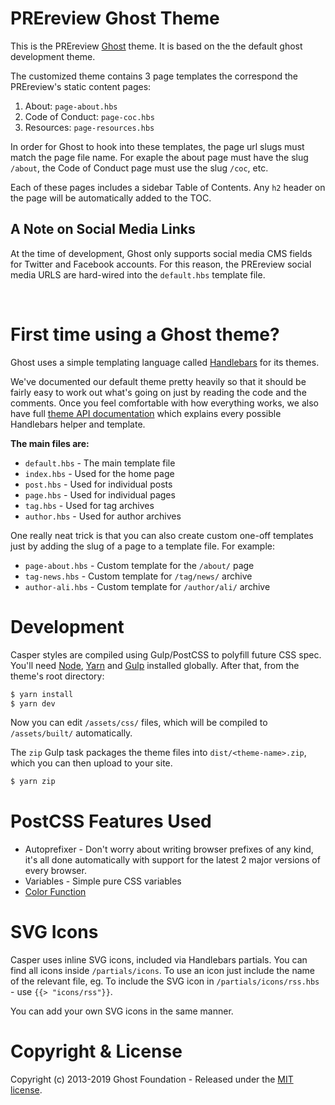 # PREreview Ghost Theme

This is the PREreview [Ghost](http://github.com/tryghost/ghost/) theme. It is based on the the default ghost development theme.

The customized theme contains 3 page templates the correspond the PREreview's static content pages:

1. About: `page-about.hbs`
2. Code of Conduct: `page-coc.hbs`
3. Resources: `page-resources.hbs`

In order for Ghost to hook into these templates, the page url slugs must match the page file name. For exaple the about page must have the slug `/about`, the Code of Conduct page must use the slug `/coc`, etc.

Each of these pages includes a sidebar Table of Contents. Any `h2` header on the page will be automatically added to the TOC.

## A Note on Social Media Links

At the time of development, Ghost only supports social media CMS fields for Twitter and Facebook accounts. For this reason, the PREreview social media URLS are hard-wired into the `default.hbs` template file.

&nbsp;

# First time using a Ghost theme?

Ghost uses a simple templating language called [Handlebars](http://handlebarsjs.com/) for its themes.

We've documented our default theme pretty heavily so that it should be fairly easy to work out what's going on just by reading the code and the comments. Once you feel comfortable with how everything works, we also have full [theme API documentation](https://ghost.org/docs/api/handlebars-themes/) which explains every possible Handlebars helper and template.

**The main files are:**

-   `default.hbs` - The main template file
-   `index.hbs` - Used for the home page
-   `post.hbs` - Used for individual posts
-   `page.hbs` - Used for individual pages
-   `tag.hbs` - Used for tag archives
-   `author.hbs` - Used for author archives

One really neat trick is that you can also create custom one-off templates just by adding the slug of a page to a template file. For example:

-   `page-about.hbs` - Custom template for the `/about/` page
-   `tag-news.hbs` - Custom template for `/tag/news/` archive
-   `author-ali.hbs` - Custom template for `/author/ali/` archive

# Development

Casper styles are compiled using Gulp/PostCSS to polyfill future CSS spec. You'll need [Node](https://nodejs.org/), [Yarn](https://yarnpkg.com/) and [Gulp](https://gulpjs.com) installed globally. After that, from the theme's root directory:

```bash
$ yarn install
$ yarn dev
```

Now you can edit `/assets/css/` files, which will be compiled to `/assets/built/` automatically.

The `zip` Gulp task packages the theme files into `dist/<theme-name>.zip`, which you can then upload to your site.

```bash
$ yarn zip
```

# PostCSS Features Used

-   Autoprefixer - Don't worry about writing browser prefixes of any kind, it's all done automatically with support for the latest 2 major versions of every browser.
-   Variables - Simple pure CSS variables
-   [Color Function](https://github.com/postcss/postcss-color-function)

# SVG Icons

Casper uses inline SVG icons, included via Handlebars partials. You can find all icons inside `/partials/icons`. To use an icon just include the name of the relevant file, eg. To include the SVG icon in `/partials/icons/rss.hbs` - use `{{> "icons/rss"}}`.

You can add your own SVG icons in the same manner.

# Copyright & License

Copyright (c) 2013-2019 Ghost Foundation - Released under the [MIT license](LICENSE).
